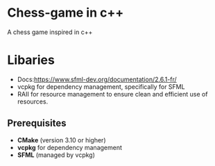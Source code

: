 # Chess-game in c++
A chess game inspired in c++

# Libaries 
- Docs:https://www.sfml-dev.org/documentation/2.6.1-fr/
- vcpkg for dependency management, specifically for SFML
- RAII for resource management to ensure clean and efficient use of resources.

## Prerequisites

- **CMake** (version 3.10 or higher)
- **vcpkg** for dependency management
- **SFML** (managed by vcpkg)
